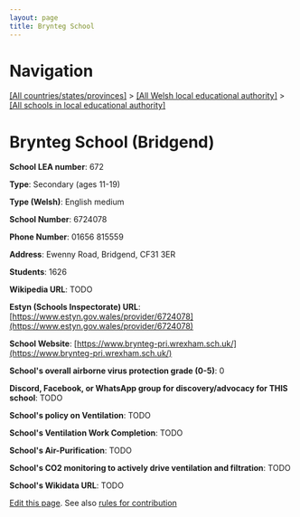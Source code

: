 ```yaml
---
layout: page
title: Brynteg School
---
```

# Navigation

[[All countries/states/provinces]](../../..) > [[All Welsh local educational authority]](../..) > [[All schools in local educational authority]](..)

# Brynteg School (Bridgend)

**School LEA number**: 672

**Type**: Secondary (ages 11-19)

**Type (Welsh)**: English medium

**School Number**: 6724078

**Phone Number**: 01656 815559

**Address**: Ewenny Road, Bridgend, CF31 3ER

**Students**: 1626

**Wikipedia URL**: TODO

**Estyn (Schools Inspectorate) URL**: [https://www.estyn.gov.wales/provider/6724078](https://www.estyn.gov.wales/provider/6724078)

**School Website**: [https://www.brynteg-pri.wrexham.sch.uk/](https://www.brynteg-pri.wrexham.sch.uk/)

**School's overall airborne virus protection grade (0-5)**: 0

**Discord, Facebook, or WhatsApp group for discovery/advocacy for THIS school**: TODO

**School's policy on Ventilation**: TODO

**School's Ventilation Work Completion**: TODO

**School's Air-Purification**: TODO

**School's CO2 monitoring to actively drive ventilation and filtration**: TODO

**School's Wikidata URL**: TODO




[Edit this page](https://github.com/VentilationProject/Wales/edit/prif/./Bridgend/Brynteg_School.md). See also [rules for contribution](../../../contribution-rules/)